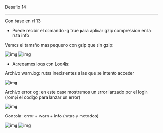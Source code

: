 Desafio 14

----------------------------------------------
Con base en el 13

* Puede recibir el comando -g true para aplicar gzip compression en la ruta info

Vemos el tamaño mas pequeno con gzip que sin gzip:

![img](https://imgur.com/ph26q4i.jpg)
![img](https://imgur.com/YzSWCHD.jpg)

* Agregamos logs con Log4js:

Archivo warn.log: rutas inexistentes a las que se intento acceder

![img](https://imgur.com/ORTxaPX.jpg)

Archivo error.log: en este caso mostramos un error lanzado por el login (rompi el codigo para lanzar un error)

![img](https://imgur.com/xdwZaYe.jpg)

Consola: error + warn + info (rutas y metodos)

![img](https://imgur.com/Z57Qe6H.jpg)
![img](https://imgur.com/6lOh382.jpg)
